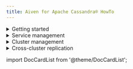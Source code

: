 ```yaml
---
title: Aiven for Apache Cassandra® HowTo
---
```


<details><summary>
Getting started
</summary>

-   [Create a managed Aiven for Apache Cassandra service](/docs/platform/howto/create_new_service)
-   [Connect to Aiven for Apache Cassandra with cqlsh](/docs/products/cassandra/howto/connect-cqlsh-cli)
-   [Connect to Aiven for Apache Cassandra with Python](/docs/products/cassandra/howto/connect-python)
-   [Connect to Aiven for Apache Cassandra with Go](/docs/products/cassandra/howto/connect-go)

</details>

<details><summary>
Service management
</summary>

-   [Manage data in Aiven for Apache Cassandra with DSBULK](/docs/products/cassandra/howto/use-dsbulk-with-cassandra)
-   [Perform a stress test with nosqlbench](/docs/products/cassandra/howto/use-nosqlbench-with-cassandra)
-   [Migrate with ZDM Proxy](/docs/products/cassandra/howto/zdm-proxy)

</details>

<details><summary>
Cluster management
</summary>

-   [Monitor a managed Aiven for Apache Cassandra service](/docs/platform/howto/monitoring-services)
-   [Resize a managed Aiven for Apache Cassandra service](/docs/platform/howto/scale-services)
-   [Schedule automatic maintenance updates](/docs/platform/howto/prepare-for-high-load)
-   [Upgrade a managed Aiven for Apache Cassandra service](/docs/platform/howto/scale-services)
-   [Tag a managed Aiven for Apache Cassandra service](/docs/platform/howto/tag-resources)
-   [Power off and delete a managed Aiven for Apache Cassandra service](/docs/platform/concepts/service-power-cycle)
-   [Migrate a managed Aiven for Apache Cassandra service](/docs/platform/howto/migrate-services-cloud-region)
-   [Fork a managed Aiven for Apache Cassandra service](/docs/platform/howto/console-fork-service)

</details>

<details><summary>
Cross-cluster replication
</summary>

-   [Enable CCR on Aiven for Apache Cassandra](/docs/products/cassandra/howto/enable-cross-cluster-replication)
-   [Manage CCR on Aiven for Apache Cassandra](/docs/products/cassandra/howto/manage-cross-cluster-replication)
-   [Disable CCR on Aiven for Apache Cassandra](/docs/products/cassandra/howto/disable-cross-cluster-replication)

</details>



import DocCardList from '@theme/DocCardList';

<DocCardList />
